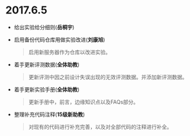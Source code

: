 # 2017.6.5

- 给出实验给分细则(**岳桐宇**)

- 启用备份代码仓库用做实验改进(**刘康旭**)

  > 启用新服务器作为仓库以改进实验。

- 着手更新评测数据(**全体助教**)

  > 更新评测中因之前设计失误出现的无效评测数据。并添加新评测数据。

- 着手更新实验手册(**全体助教**)

  > 更新手册中，前言，边缘知识点以及FAQs部分。

- 整理补充代码注释(**15级新助教**)

  > 对现有的代码进行补充完善，以及对全部代码的注释进行补全。
